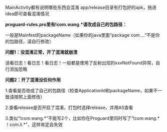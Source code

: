 MainActivity都有说明哪些东西会混淆
app/release目录有打包好的apk，拖进idea即可查看混淆情况


**proguard-rules.pro里有!com.wang.\*请改成自己的包路径：**

一般是Mainfest的packageName（如果你的java里面“package com....”不是你的包路径，请自行修改）

**问题1：没混淆正常，开了混淆就崩溃**

请看日志！看日志！看日志！一般都是使用了反射出现的xxxNotFound异常，自行添加忽略

**问题2：开了混淆没任何作用**

1.查看是否改成了自己的包路径（检查ApplicationId和packageName，如果不一致请按照上面修改）

2.查看release是否开启了混淆，打包时选择release，并用AS查看

3.类似“!com.wang.\*”不能写2个，比如你在Proguard里同时写了“!com.wang.\*    ！com.li.\*”，这样肯定会失效
